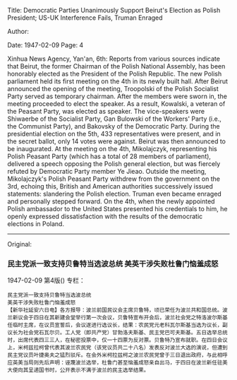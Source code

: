 Title: Democratic Parties Unanimously Support Beirut's Election as Polish President; US-UK Interference Fails, Truman Enraged

Author:

Date: 1947-02-09
Page: 4

Xinhua News Agency, Yan'an, 6th: Reports from various sources indicate that Beirut, the former Chairman of the Polish National Assembly, has been honorably elected as the President of the Polish Republic. The new Polish parliament held its first meeting on the 4th in its newly built hall. After Beirut announced the opening of the meeting, Troopolski of the Polish Socialist Party served as temporary chairman. After the members were sworn in, the meeting proceeded to elect the speaker. As a result, Kowalski, a veteran of the Peasant Party, was elected as speaker. The vice-speakers were Shiwaerbe of the Socialist Party, Gan Bulowski of the Workers' Party (i.e., the Communist Party), and Bakovsky of the Democratic Party. During the presidential election on the 5th, 433 representatives were present, and in the secret ballot, only 14 votes were against. Beirut was then announced to be inaugurated. At the meeting on the 4th, Mikolajczyk, representing his Polish Peasant Party (which has a total of 28 members of parliament), delivered a speech opposing the Polish general election, but was fiercely refuted by Democratic Party member Ye Jieao. Outside the meeting, Mikolajczyk's Polish Peasant Party withdrew from the government on the 3rd, echoing this, British and American authorities successively issued statements: slandering the Polish election. Truman even became enraged and personally stepped forward. On the 4th, when the newly appointed Polish ambassador to the United States presented his credentials to him, he openly expressed dissatisfaction with the results of the democratic elections in Poland.



<hr /> 

Original: 


### 民主党派一致支持贝鲁特当选波总统  美英干涉失败杜鲁门恼羞成怒

1947-02-09
第4版()
专栏：

    民主党派一致支持贝鲁特当选波总统
    美英干涉失败杜鲁门恼羞成怒
    【新华社延安六日电】各方报导：波兰前国民议会主席贝鲁特，顷已荣任为波兰共和国总统。波兰新议会于四日在其新建会堂举行第一次会议，贝鲁特宣布开会后，波兰社会党之特洛波尔斯基任临时主席，在议员宣誓后，会议遂进行选议长，结果：农民党元老科瓦尔斯基当选为议长，副议长为社会党石瓦尔贝。工人党（即共产党）甘勃洛夫斯基、民主党巴可夫斯基。五日选举总统时，出席代表四三三人，在秘密投票中，仅一十四票为反对票。贝鲁特乃宣布就职。在四日会议上，米柯兹拉柯曾代表其波兰农民党（该党议员共二十八名）发表反对波兰大选的演说，但遭到民主党议员叶捷奥夫之猛烈驳斥。在会外米柯拉兹柯之波兰农民党曾于三日退出政府，与此相呼应英美当局则先后声明：诬蔑波兰选举，杜鲁门甚至恼羞成怒亲自出马，于四日在波兰新任驻美大使向其呈递国书时，公开表示不满于波兰的民主选举结果。
